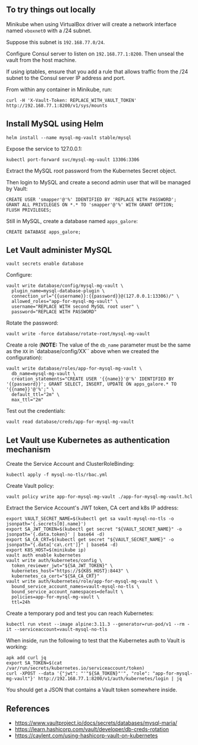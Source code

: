 ## To try things out locally

Minikube when using VirtualBox driver will create a network interface named `vboxnet0` with a /24 subnet.

Suppose this subnet is `192.168.77.0/24`.

Configure Consul server to listen on `192.168.77.1:8200`. Then unseal the vault from the host machine.

If using iptables, ensure that you add a rule that allows traffic from the /24 subnet to the Consul server IP address and port.

From within any container in Minikube, run:
```
curl -H 'X-Vault-Token: REPLACE_WITH_VAULT_TOKEN'  http://192.168.77.1:8200/v1/sys/mounts
```


## Install MySQL using Helm

```
helm install --name mysql-mg-vault stable/mysql
```

Expose the service to 127.0.0.1:
```
kubectl port-forward svc/mysql-mg-vault 13306:3306
```

Extract the MySQL root password from the Kubernetes Secret object.

Then login to MySQL and create a second admin user that will be managed by Vault:
```
CREATE USER 'smapper'@'%' IDENTIFIED BY 'REPLACE WITH PASSWORD';
GRANT ALL PRIVILEGES ON *.* TO 'smapper'@'%' WITH GRANT OPTION;
FLUSH PRIVILEGES;
```

Still in MySQL, create a database named `apps_galore`:
```
CREATE DATABASE apps_galore;
```


## Let Vault administer MySQL

```
vault secrets enable database
```

Configure:
```
vault write database/config/mysql-mg-vault \
  plugin_name=mysql-database-plugin \
  connection_url="{{username}}:{{password}}@(127.0.0.1:13306)/" \
  allowed_roles="app-for-mysql-mg-vault" \
  username="REPLACE WITH second MySQL root user" \
  password="REPLACE WITH PASSWORD"
```

Rotate the password:
```
vault write -force database/rotate-root/mysql-mg-vault
```

Create a role (**NOTE:** The value of the `db_name` parameter must be the same as the `XX` in `database/config/XX`` above when we created the configuration):
```
vault write database/roles/app-for-mysql-mg-vault \
  db_name=mysql-mg-vault \
  creation_statements="CREATE USER '{{name}}'@'%' IDENTIFIED BY '{{password}}'; GRANT SELECT, INSERT, UPDATE ON apps_galore.* TO '{{name}}'@'%';" \
  default_ttl="2m" \
  max_ttl="2m"
```

Test out the credentials:
```
vault read database/creds/app-for-mysql-mg-vault
```


## Let Vault use Kubernetes as authentication mechanism

Create the Service Account and ClusterRoleBinding:
```
kubectl apply -f mysql-no-tls/rbac.yml
```

Create Vault policy:
```
vault policy write app-for-mysql-mg-vault ./app-for-mysql-mg-vault.hcl
```

Extract the Service Account's JWT token, CA cert and k8s IP address:
```
export VAULT_SECRET_NAME=$(kubectl get sa vault-mysql-no-tls -o jsonpath='{.secrets[0].name}')
export SA_JWT_TOKEN=$(kubectl get secret "${VAULT_SECRET_NAME}" -o jsonpath='{.data.token}' | base64 -d)
export SA_CA_CRT=$(kubectl get secret "${VAULT_SECRET_NAME}" -o jsonpath="{.data['ca\.crt']}" | base64 -d)
export K8S_HOST=$(minikube ip)
vault auth enable kubernetes
vault write auth/kubernetes/config \
  token_reviewer_jwt="${SA_JWT_TOKEN}" \
  kubernetes_host="https://${K8S_HOST}:8443" \
  kubernetes_ca_cert="${SA_CA_CRT}"
vault write auth/kubernetes/role/app-for-mysql-mg-vault \
  bound_service_account_names=vault-mysql-no-tls \
  bound_service_account_namespaces=default \
  policies=app-for-mysql-mg-vault \
  ttl=24h
```

Create a temporary pod and test you can reach Kubernetes:
```
kubectl run vtest --image alpine:3.11.3 --generator=run-pod/v1 --rm -it --serviceaccount=vault-mysql-no-tls
```

When inside, run the following to test that the Kubernetes auth to Vault is working:
```
apk add curl jq
export SA_TOKEN=$(cat /var/run/secrets/kubernetes.io/serviceaccount/token)
curl -XPOST --data '{"jwt": "'"${SA_TOKEN}"'", "role": "app-for-mysql-mg-vault"}' http://192.168.77.1:8200/v1/auth/kubernetes/login | jq
```

You should get a JSON that contains a Vault token somewhere inside.


## References

- https://www.vaultproject.io/docs/secrets/databases/mysql-maria/
- https://learn.hashicorp.com/vault/developer/db-creds-rotation
- https://caylent.com/using-hashicorp-vault-on-kubernetes
